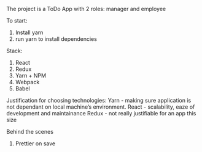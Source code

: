 The project is a ToDo App with 2 roles: manager and employee

To start:

1. Install yarn
2. run yarn to install dependencies

Stack:

1. React
2. Redux
3. Yarn + NPM
4. Webpack
5. Babel

Justification for choosing technologies:
Yarn - making sure application is not dependant on local machine’s environment.
React - scalability, eaze of development and maintainance
Redux - not really justifiable for an app this size

Behind the scenes

1. Prettier on save
